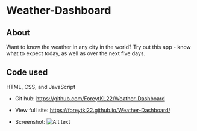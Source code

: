 # Weather-Dashboard

## About

Want to know the weather in any city in the world? Try out this app - know what to expect today, as well as over the next five days.

## Code used

HTML, CSS, and JavaScript

* Git hub: https://github.com/ForeytKL22/Weather-Dashboard
* View full site: https://foreytkl22.github.io/Weather-Dashboard/

* Screenshot: ![Alt text](https://i.imgur.com/a7Wu50T.png "screenshot of coding quiz") 